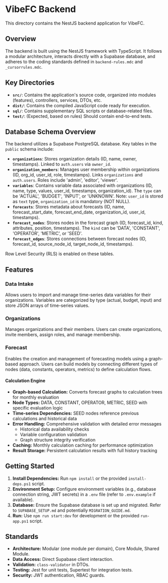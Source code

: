 # VibeFC Backend

This directory contains the NestJS backend application for VibeFC.

## Overview

The backend is built using the NestJS framework with TypeScript. It follows a modular architecture, interacts directly with a Supabase database, and adheres to the coding standards defined in `backend-rules.mdc` and `_cursorrules.mdc`.

## Key Directories

- **`src/`**: Contains the application's source code, organized into modules (features), controllers, services, DTOs, etc.
- **`dist/`**: Contains the compiled JavaScript code ready for execution.
- **`sql/`**: Contains supplementary SQL scripts or database-related files.
- **`test/`**: (Expected, based on rules) Should contain end-to-end tests.

## Database Schema Overview

The backend utilizes a Supabase PostgreSQL database. Key tables in the `public` schema include:

-   **`organizations`**: Stores organization details (ID, name, owner, timestamps). Linked to `auth.users` via `owner_id`.
-   **`organization_members`**: Manages user membership within organizations (ID, org_id, user_id, role, timestamps). Links `organizations` and `auth.users`. Roles include 'admin', 'editor', 'viewer'.
-   **`variables`**: Contains variable data associated with organizations (ID, name, type, values, user_id, timestamps, organization_id). The `type` can be 'ACTUAL', 'BUDGET', 'INPUT', or 'UNKNOWN'. Note: `user_id` is stored as `text` type, `organization_id` is mandatory (NOT NULL).
-   **`forecasts`**: Stores metadata about forecasts (ID, name, forecast_start_date, forecast_end_date, organization_id, user_id, timestamps).
-   **`forecast_nodes`**: Stores nodes in the forecast graph (ID, forecast_id, kind, attributes, position, timestamps). The `kind` can be 'DATA', 'CONSTANT', 'OPERATOR', 'METRIC', or 'SEED'.
-   **`forecast_edges`**: Stores connections between forecast nodes (ID, forecast_id, source_node_id, target_node_id, timestamps).

Row Level Security (RLS) is enabled on these tables.

## Features

### Data Intake
Allows users to import and manage time-series data variables for their organizations. Variables are categorized by type (actual, budget, input) and store JSON arrays of time-series values.

### Organizations
Manages organizations and their members. Users can create organizations, invite members, assign roles, and manage membership.

### Forecast
Enables the creation and management of forecasting models using a graph-based approach. Users can build models by connecting different types of nodes (data, constants, operators, metrics) to define calculation flows.

#### Calculation Engine
- **Graph-based Calculation:** Converts forecast graphs to calculation trees for monthly evaluation
- **Node Types:** DATA, CONSTANT, OPERATOR, METRIC, SEED with specific evaluation logic
- **Time-series Dependencies:** SEED nodes reference previous calculations and historical data
- **Error Handling:** Comprehensive validation with detailed error messages
  - Historical data availability checks
  - Variable configuration validation
  - Graph structure integrity verification
- **Caching:** Monthly calculation caching for performance optimization
- **Result Storage:** Persistent calculation results with full history tracking

## Getting Started

1.  **Install Dependencies:** Run `npm install` or the provided `install-deps.ps1` script.
2.  **Environment Setup:** Configure environment variables (e.g., database connection string, JWT secrets) in a `.env` file (refer to `.env.example` if available).
3.  **Database:** Ensure the Supabase database is set up and migrated. Refer to `SUPABASE_SETUP.md` and potentially `MIGRATION_GUIDE.md`.
4.  **Run:** Use `npm run start:dev` for development or the provided `run-app.ps1` script.

## Standards

- **Architecture:** Modular (one module per domain), Core Module, Shared Module.
- **Data Access:** Direct Supabase client interaction.
- **Validation:** `class-validator` in DTOs.
- **Testing:** Jest for unit tests, Supertest for integration tests.
- **Security:** JWT authentication, RBAC guards. 